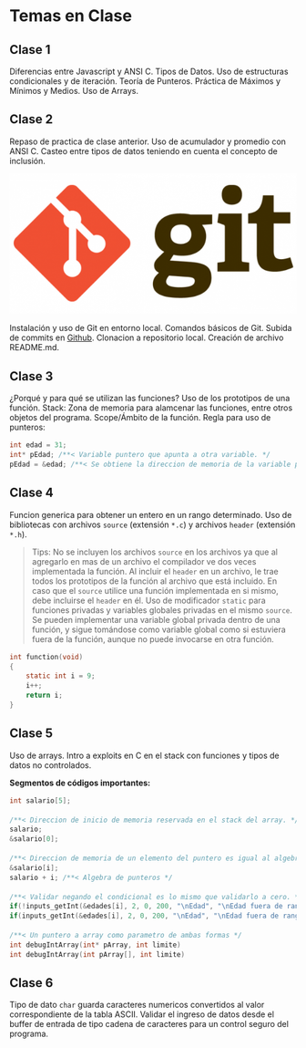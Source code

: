# Temas en Clase

## Clase 1
Diferencias entre Javascript y ANSI C. Tipos de Datos. Uso de estructuras condicionales y de iteración. Teoría de Punteros. Práctica de Máximos y Mínimos y Medios. Uso de Arrays.

## Clase 2
Repaso de practica de clase anterior. Uso de acumulador y promedio con ANSI C. Casteo entre tipos de datos teniendo en cuenta el concepto de inclusión.

![Git](/img/Git-Logo.png)

Instalación y uso de Git en entorno local. Comandos básicos de Git. Subida de commits en [Github](https://github.com). Clonacion a repositorio local. Creación de archivo README.md.

## Clase 3
¿Porqué y para qué se utilizan las funciones? Uso de los prototipos de una función. Stack: Zona de memoria para alamcenar las funciones, entre otros objetos del programa. Scope/Ámbito de la función. Regla para uso de punteros:

```c
int edad = 31;
int* pEdad; /**< Variable puntero que apunta a otra variable. */
pEdad = &edad; /**< Se obtiene la direccion de memoria de la variable pEdad. */
```

## Clase 4
Funcion generica para obtener un entero en un rango determinado. Uso de bibliotecas con archivos `source` (extensión `*.c`) y archivos `header` (extensión `*.h`).

> Tips: No se incluyen los archivos `source` en los archivos ya que al agregarlo en mas de un archivo el compilador ve dos veces implementada la función. Al incluir el `header` en un archivo, le trae todos los prototipos de la función al archivo que está incluido. En caso que el `source` utilice una función implementada en si mismo, debe incluirse el `header` en él. Uso de modificador `static` para funciones privadas y variables globales privadas en el mismo `source`. Se pueden implementar una variable global privada dentro de una función, y sigue tomándose como variable global como si estuviera fuera de la función, aunque no puede invocarse en otra función.

```c
int function(void)
{
	static int i = 9;
	i++;
	return i;
}
```

## Clase 5
Uso de arrays. Intro a exploits en C en el stack con funciones y tipos de datos no controlados.

__Segmentos de códigos importantes:__

```c
int salario[5];

/**< Direccion de inicio de memoria reservada en el stack del array. */
salario;
&salario[0];

/**< Direccion de memoria de un elemento del puntero es igual al algebra de punteros. */
&salario[i];
salario + i; /**< Algebra de punteros */

/**< Validar negando el condicional es lo mismo que validarlo a cero. */
if(!inputs_getInt(&edades[i], 2, 0, 200, "\nEdad", "\nEdad fuera de rango"))
if(inputs_getInt(&edades[i], 2, 0, 200, "\nEdad", "\nEdad fuera de rango")==0)

/**< Un puntero a array como parametro de ambas formas */
int debugIntArray(int* pArray, int limite)
int debugIntArray(int pArray[], int limite)
```

## Clase 6
Tipo de dato `char` guarda caracteres numericos convertidos al valor correspondiente de la tabla ASCII. Validar el ingreso de datos desde el buffer de entrada de tipo cadena de caracteres para un control seguro del programa.
